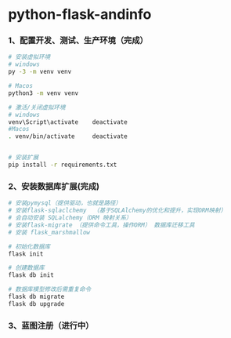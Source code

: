 # python-flask-andinfo

### 1、配置开发、测试、生产环境（完成）

```bash
# 安装虚拟环境
# windows
py -3 -m venv venv

# Macos
python3 -m venv venv

# 激活/关闭虚拟环境
# windows
venv\Script\activate    deactivate
#Macos
. venv/bin/activate  	deactivate


# 安装扩展
pip install -r requirements.txt
```



### 2、安装数据库扩展(完成)

```bash
# 安装pymysql（提供驱动，也就是路径）
# 安装flask-sqlaclchemy  （基于SQLAlchemy的优化和提升，实现ORM映射）
# 会自动安装 SQLalchemy（ORM 映射关系） 
# 安装flask-migrate （提供命令工具，操作ORM） 数据库迁移工具
# 安装 flask_marshmallow

# 初始化数据库
flask init

# 创建数据库
flask db init

# 数据库模型修改后需重复命令
flask db migrate
flask db upgrade
```



### 3、蓝图注册（进行中）

